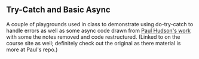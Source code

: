 Try-Catch and Basic Async
---

A couple of playgrounds used in class to demonstrate using do-try-catch to handle errors as well as some async code drawn from [Paul Hudson's work](https://github.com/twostraws/whats-new-in-swift-5-5) with some the notes removed and code restructured. (Linked to on the course site as well; definitely check out the original as there material is more at Paul's repo.)